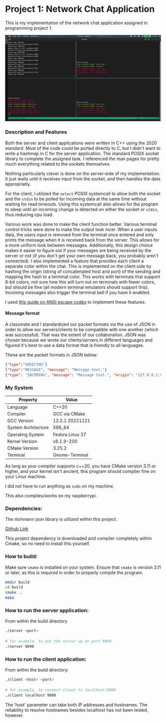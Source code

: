 # Project 1: Network Chat Application

This is my implementation of the network chat application assigned in programming project 1. 

![example](./images/example.png)

### Description and Features 

Both the server and client applications were written in C++ using the 2020 standard. Most of the code could be ported directly to C, but
I didn't want to write a hashmap in C for the server application. The standard POSIX socket library to complete the assigned
 task. I referenced the man pages for pretty much everything related to the sockets themselves.

Nothing particularly clever is done on the server-side of my implementation. It just waits until it receives input from the socket,
and then handles the data appropriatly. 

For the client, I utilized the `select` POSIX systemcall to allow both the socket and the `stdin` to be polled for incoming data 
at the same time without waiting for read timeouts. Using this systemcall also allows for the program to sleep until an incoming 
change is detected on either the socket or `stdin`, thus reducing cpu load.

Various work was done to make the client function better. Various terminal control tricks were done to make the output look nicer.
When a user inputs data, the users input is removed from the terminal once entered and only prints the message when it is received back from the 
server. This allows for a more uniform look between messages. Additionally, this design choice makes it easier to figure out if your messages 
are being received by the server or not (if you don't get your own message back, you probably aren't connected). I also implemented a feature 
that provides each client a separate color within the chat. This is implemented on the client side by hashing the origin (string of concatenated host and port) of the 
sending and mapping the hash to a terminal color. This works with terminals that support 8-bit colors, not sure how this will turn out on 
terminals with fewer colors, but should be fine (all modern terminal emulators should support this). Incoming messages also trigger
the terminal bell if you have it enabled. 

I used [this guide on ANSI escape codes](https://gist.github.com/fnky/458719343aabd01cfb17a3a4f7296797) to implement these features.

#### Message format

A classmate and I standardized our packet formats via the use of JSON in order to allow our servers/clients to
be compatible with one another (which was successful). That was the extent of our collaboration. JSON was chosen because we wrote
our clients/servers in different languages and figured it's best to use a data format that is friendly to all languages.

These are the packet formats in JSON below:
```json 
{"type":"GREETING"}
{"type":"MESSAGE", "message": "Message text."}
{"type": "INCOMING", "message": "Message text.", "origin": "127.0.0.1:9999"}
```

### My System

| Property | Value |
|--|--|
| Language | C++20 |
| Compiler | GCC via CMake |
| GCC Version | 12.2.1 20221121 |
| System Architecture | X86_64 |
| Operating System | Fedora Linux 37 |
| Kernel Version | v6.1.9-200 |
| CMake Version | 3.25.2 |
| Terminal | Gnome-Terminal |

As long as your compiler supports c++20, you have CMake version 3.11 or higher, and your kernel isn't ancient, this program should compiler
fine on your Linux machine.

I did not have to run anything as `sudo` on my machine.

This also compiles/works on my raspberrypi.

### Dependencies:

The nlohmann json library is utilized within this project.

[Github Link](https://github.com/nlohmann/json)

This project dependency is downloaded and compiler completely within Cmake, so no need to install this yourself.

### How to build:

Make sure `cmake` is installed on your system. Ensure that `cmake` is version 3.11 or later, as this is required
in order to properly compile the program.

```bash
mkdir build
cd build 
cmake ..
make
```

### How to run the server application:
From within the build directory
```bash
./server <port>

# for example, to put the server up on port 9090
./server 9090 
```

### How to run the client application:
From within the build directory:
```bash 
./client <host> <port>

# for example, to connect client to localhost:9090 
./client localhost 9090
```

The 'host' parameter can take both IP addresses and hostnames. The reliability to
resolve hostnames besides localhost has not been tested, however.


